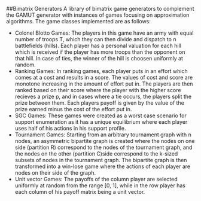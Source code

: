 ##Bimatrix Generators
A library of bimatrix game generators to complement the GAMUT generator with
instances of games focusing on approximation algorithms. The game classes
implemented are as follows:

- Colonel Blotto Games: The players in this game have an army with equal number
  of troops T, which they can then divide and dispatch to n battlefields (hills). Each
  player has a personal valuation for each hill which is received if the
  player has more troops than the opponent on that hill. In case of ties, the
  winner of the hill is choosen uniformly at random.
- Ranking Games: In ranking games, each player puts in an effort which comes at
  a cost and results in a score. The values of cost and score are monotone
  increasing in the amount of effort put in. The players are then ranked based
  on their score where the player with the higher score recieves a prize p, and
  in cases where a tie occurs, the players split the prize between them. Each
  players payoff is given by the value of the prize earned minus the cost of the
  effort put in.
- SGC Games: These games were created as a worst case scenario for support
  enumeration as it has a unique equilibrium where each player uses half of his
  actions in his support profile.
- Tournament Games: Starting from an arbitrary tournament graph with n nodes, an
  asymmetric bipartite graph is created where the nodes on one side (partition
  R) correspond to the nodes of the tournament graph, and the nodes on the other
  (partition C)side correspond to the k-sized subsets of nodes in the tournament 
  graph. The bipartite graph is then transformed into a win-lose game where the 
  actions of each player are nodes on their side of the graph.
- Unit vector Games: The payoffs of the column player are selected uniformly at
  random from the range [0, 1], while in the row player has each column of his
  payoff matrix being a unit vector.
